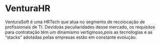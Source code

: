 # VenturaHR
VenturaSoft é uma HRTech que atua no segmento de recolocação de profissionais de TI. Devidoàs peculiaridades desse mercado, 
os requisitos para contratação têm um dinamismo vertiginoso,pois as tecnologias e as “stacks” adotadas pelas empresas estão em constante evolução.
